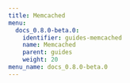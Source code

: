 ```yaml
---
title: Memcached
menu:
  docs_0.8.0-beta.0:
    identifier: guides-memcached
    name: Memcached
    parent: guides
    weight: 20
menu_name: docs_0.8.0-beta.0
---
```

